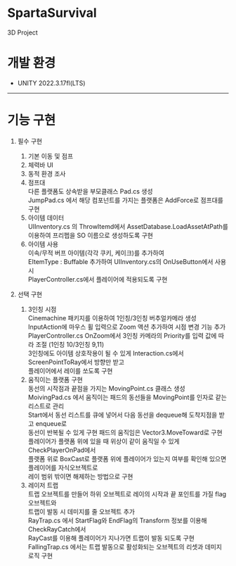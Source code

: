 # SpartaSurvival
 3D Project

 # 개발 환경
* UNITY 2022.3.17fl(LTS)
---
# 기능 구현
1. 필수 구현
   1. 기본 이동 및 점프<br/>
   2. 체력바 UI    <br/>        
   3. 동적 환경 조사<br/>
   4. 점프대<br/>
      다른 플랫폼도 상속받을 부모클래스 Pad.cs 생성<br/>
      JumpPad.cs 에서 해당 컴포넌트를 가지는 플랫폼은 AddForce로 점프대를 구현<br/>
   6. 아이템 데이터<br/>
      UIInventory.cs 의 ThrowItemd에서 AssetDatabase.LoadAssetAtPath를 이용하여 프리펩을 SO 이름으로 생성하도록 구현<br/>
   7. 아이템 사용<br/>
      이속/무적 버프 아이템(각각 쿠키, 케이크)를 추가하여 <br/>
      EItemType : Buffable 추가하여 UIInventory.cs의 OnUseButton에서 사용 시 <br/>
      PlayerController.cs에서 플레이어에 적용되도록 구현 <br/>
      
2. 선택 구현 
   1. 3인칭 시점<br/>
      Cinemachine 패키지를 이용하여 1인칭/3인칭 버추얼카메라 생성<br/>
      InputAction에 마우스 휠 입력으로 Zoom 액션 추가하여 시점 변경 기능 추가<br/>
      PlayerController.cs OnZoom에서 3인칭 카메라의 Priority를 입력 값에 따라 조절 (1인칭 10/3인칭 9,11)<br/>
      3인칭에도 아이템 상호작용이 될 수 있게 Interaction.cs에서 ScreenPointToRay에서 방향만 받고<br/>
      플레이어에서 레이를 쏘도록 구현<br/>     
   3. 움직이는 플랫폼 구현<br/>
      동선의 시작점과 끝점을 가지는 MovingPoint.cs 클래스 생성 <br/>
      MoivingPad.cs 에서 움직이는 패드의 동선들을 MovingPoint를 인자로 같는 리스트로 관리<br/>
      Start에서 동선 리스트를 큐에 넣어서 다음 동선을 dequeue해 도착지점을 받고 enqueue로 <br/>
      동선이 반복될 수 있게 구현 패드의 움직임은 Vector3.MoveToward로 구현<br/>
      플레이어가 플랫폼 위에 있을 때 위상이 같이 움직일 수 있게 CheckPlayerOnPad에서  <br/>
      플랫폼 위로 BoxCast로 플랫폼 위에 플레이어가 있는지 여부를 확인해 있으면 플레이어를 자식오브젝트로<br/>
      레이 범위 밖이면 해제하는 방법으로 구현<br/>
   5. 레이저 트랩<br/>
      트랩 오브젝트를 만들어 하위 오브젝트로 레이의 시작과 끝 포인트를 가질 flag 오브젝트와<br/>
      트랩이 발동 시 데미지를 줄 오브젝트 추가<br/>
      RayTrap.cs 에서 StartFlag와 EndFlag의 Transform 정보를 이용해 CheckRayCatch에서<br/>
      RayCast를 이용해 플레이어가 지나가면 트랩이 발동 되도록 구현<br/>
      FallingTrap.cs 에서는 트랩 발동으로 활성화되는 오브젝트의 리셋과 데미지 로직 구현<br/>
